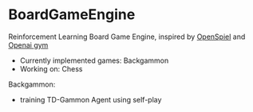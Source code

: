 # BoardGameEngine
Reinforcement Learning Board Game Engine, inspired by [OpenSpiel](https://github.com/deepmind/open_spiel) and [Openai gym](https://github.com/openai/gym)

- Currently implemented games: Backgammon
- Working on: Chess

Backgammon:
- training TD-Gammon Agent using self-play
